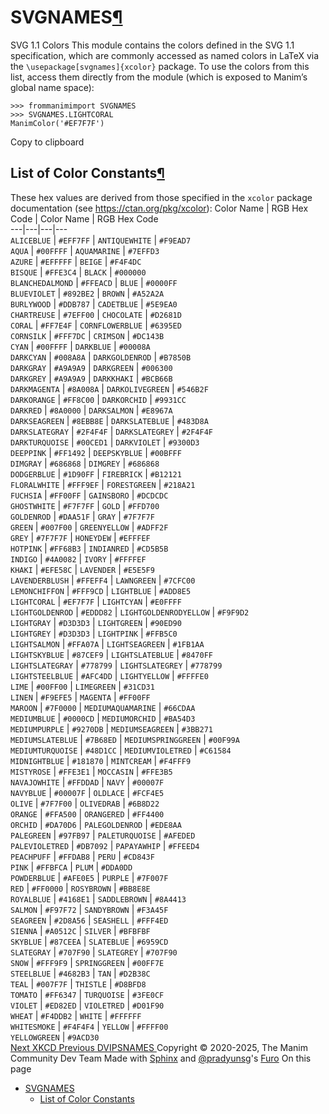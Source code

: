 
# SVGNAMES[¶](https://docs.manim.community/en/stable/reference/<#module-manim.utils.color.SVGNAMES> "Link to this heading")
SVG 1.1 Colors
This module contains the colors defined in the SVG 1.1 specification, which are commonly accessed as named colors in LaTeX via the `\usepackage[svgnames]{xcolor}` package.
To use the colors from this list, access them directly from the module (which is exposed to Manim’s global name space):
```
>>> frommanimimport SVGNAMES
>>> SVGNAMES.LIGHTCORAL
ManimColor('#EF7F7F')

```
Copy to clipboard
## List of Color Constants[¶](https://docs.manim.community/en/stable/reference/<#list-of-color-constants> "Link to this heading")
These hex values are derived from those specified in the `xcolor` package documentation (see <https://ctan.org/pkg/xcolor>):
Color Name | RGB Hex Code | Color Name | RGB Hex Code  
---|---|---|---  
`ALICEBLUE` | `#EFF7FF` | `ANTIQUEWHITE` | `#F9EAD7`  
`AQUA` | `#00FFFF` | `AQUAMARINE` | `#7EFFD3`  
`AZURE` | `#EFFFFF` | `BEIGE` | `#F4F4DC`  
`BISQUE` | `#FFE3C4` | `BLACK` | `#000000`  
`BLANCHEDALMOND` | `#FFEACD` | `BLUE` | `#0000FF`  
`BLUEVIOLET` | `#892BE2` | `BROWN` | `#A52A2A`  
`BURLYWOOD` | `#DDB787` | `CADETBLUE` | `#5E9EA0`  
`CHARTREUSE` | `#7EFF00` | `CHOCOLATE` | `#D2681D`  
`CORAL` | `#FF7E4F` | `CORNFLOWERBLUE` | `#6395ED`  
`CORNSILK` | `#FFF7DC` | `CRIMSON` | `#DC143B`  
`CYAN` | `#00FFFF` | `DARKBLUE` | `#00008A`  
`DARKCYAN` | `#008A8A` | `DARKGOLDENROD` | `#B7850B`  
`DARKGRAY` | `#A9A9A9` | `DARKGREEN` | `#006300`  
`DARKGREY` | `#A9A9A9` | `DARKKHAKI` | `#BCB66B`  
`DARKMAGENTA` | `#8A008A` | `DARKOLIVEGREEN` | `#546B2F`  
`DARKORANGE` | `#FF8C00` | `DARKORCHID` | `#9931CC`  
`DARKRED` | `#8A0000` | `DARKSALMON` | `#E8967A`  
`DARKSEAGREEN` | `#8EBB8E` | `DARKSLATEBLUE` | `#483D8A`  
`DARKSLATEGRAY` | `#2F4F4F` | `DARKSLATEGREY` | `#2F4F4F`  
`DARKTURQUOISE` | `#00CED1` | `DARKVIOLET` | `#9300D3`  
`DEEPPINK` | `#FF1492` | `DEEPSKYBLUE` | `#00BFFF`  
`DIMGRAY` | `#686868` | `DIMGREY` | `#686868`  
`DODGERBLUE` | `#1D90FF` | `FIREBRICK` | `#B12121`  
`FLORALWHITE` | `#FFF9EF` | `FORESTGREEN` | `#218A21`  
`FUCHSIA` | `#FF00FF` | `GAINSBORO` | `#DCDCDC`  
`GHOSTWHITE` | `#F7F7FF` | `GOLD` | `#FFD700`  
`GOLDENROD` | `#DAA51F` | `GRAY` | `#7F7F7F`  
`GREEN` | `#007F00` | `GREENYELLOW` | `#ADFF2F`  
`GREY` | `#7F7F7F` | `HONEYDEW` | `#EFFFEF`  
`HOTPINK` | `#FF68B3` | `INDIANRED` | `#CD5B5B`  
`INDIGO` | `#4A0082` | `IVORY` | `#FFFFEF`  
`KHAKI` | `#EFE58C` | `LAVENDER` | `#E5E5F9`  
`LAVENDERBLUSH` | `#FFEFF4` | `LAWNGREEN` | `#7CFC00`  
`LEMONCHIFFON` | `#FFF9CD` | `LIGHTBLUE` | `#ADD8E5`  
`LIGHTCORAL` | `#EF7F7F` | `LIGHTCYAN` | `#E0FFFF`  
`LIGHTGOLDENROD` | `#EDDD82` | `LIGHTGOLDENRODYELLOW` | `#F9F9D2`  
`LIGHTGRAY` | `#D3D3D3` | `LIGHTGREEN` | `#90ED90`  
`LIGHTGREY` | `#D3D3D3` | `LIGHTPINK` | `#FFB5C0`  
`LIGHTSALMON` | `#FFA07A` | `LIGHTSEAGREEN` | `#1FB1AA`  
`LIGHTSKYBLUE` | `#87CEF9` | `LIGHTSLATEBLUE` | `#8470FF`  
`LIGHTSLATEGRAY` | `#778799` | `LIGHTSLATEGREY` | `#778799`  
`LIGHTSTEELBLUE` | `#AFC4DD` | `LIGHTYELLOW` | `#FFFFE0`  
`LIME` | `#00FF00` | `LIMEGREEN` | `#31CD31`  
`LINEN` | `#F9EFE5` | `MAGENTA` | `#FF00FF`  
`MAROON` | `#7F0000` | `MEDIUMAQUAMARINE` | `#66CDAA`  
`MEDIUMBLUE` | `#0000CD` | `MEDIUMORCHID` | `#BA54D3`  
`MEDIUMPURPLE` | `#9270DB` | `MEDIUMSEAGREEN` | `#3BB271`  
`MEDIUMSLATEBLUE` | `#7B68ED` | `MEDIUMSPRINGGREEN` | `#00F99A`  
`MEDIUMTURQUOISE` | `#48D1CC` | `MEDIUMVIOLETRED` | `#C61584`  
`MIDNIGHTBLUE` | `#181870` | `MINTCREAM` | `#F4FFF9`  
`MISTYROSE` | `#FFE3E1` | `MOCCASIN` | `#FFE3B5`  
`NAVAJOWHITE` | `#FFDDAD` | `NAVY` | `#00007F`  
`NAVYBLUE` | `#00007F` | `OLDLACE` | `#FCF4E5`  
`OLIVE` | `#7F7F00` | `OLIVEDRAB` | `#6B8D22`  
`ORANGE` | `#FFA500` | `ORANGERED` | `#FF4400`  
`ORCHID` | `#DA70D6` | `PALEGOLDENROD` | `#EDE8AA`  
`PALEGREEN` | `#97FB97` | `PALETURQUOISE` | `#AFEDED`  
`PALEVIOLETRED` | `#DB7092` | `PAPAYAWHIP` | `#FFEED4`  
`PEACHPUFF` | `#FFDAB8` | `PERU` | `#CD843F`  
`PINK` | `#FFBFCA` | `PLUM` | `#DDA0DD`  
`POWDERBLUE` | `#AFE0E5` | `PURPLE` | `#7F007F`  
`RED` | `#FF0000` | `ROSYBROWN` | `#BB8E8E`  
`ROYALBLUE` | `#4168E1` | `SADDLEBROWN` | `#8A4413`  
`SALMON` | `#F97F72` | `SANDYBROWN` | `#F3A45F`  
`SEAGREEN` | `#2D8A56` | `SEASHELL` | `#FFF4ED`  
`SIENNA` | `#A0512C` | `SILVER` | `#BFBFBF`  
`SKYBLUE` | `#87CEEA` | `SLATEBLUE` | `#6959CD`  
`SLATEGRAY` | `#707F90` | `SLATEGREY` | `#707F90`  
`SNOW` | `#FFF9F9` | `SPRINGGREEN` | `#00FF7E`  
`STEELBLUE` | `#4682B3` | `TAN` | `#D2B38C`  
`TEAL` | `#007F7F` | `THISTLE` | `#D8BFD8`  
`TOMATO` | `#FF6347` | `TURQUOISE` | `#3FE0CF`  
`VIOLET` | `#ED82ED` | `VIOLETRED` | `#D01F90`  
`WHEAT` | `#F4DDB2` | `WHITE` | `#FFFFFF`  
`WHITESMOKE` | `#F4F4F4` | `YELLOW` | `#FFFF00`  
`YELLOWGREEN` | `#9ACD30`  
[ Next XKCD ](https://docs.manim.community/en/stable/reference/<manim.utils.color.XKCD.html>) [ Previous DVIPSNAMES ](https://docs.manim.community/en/stable/reference/<manim.utils.color.DVIPSNAMES.html>)
Copyright © 2020-2025, The Manim Community Dev Team 
Made with [Sphinx](https://docs.manim.community/en/stable/reference/<https:/www.sphinx-doc.org/>) and [@pradyunsg](https://docs.manim.community/en/stable/reference/<https:/pradyunsg.me>)'s [Furo](https://docs.manim.community/en/stable/reference/<https:/github.com/pradyunsg/furo>)
On this page 
  * [SVGNAMES](https://docs.manim.community/en/stable/reference/<#>)
    * [List of Color Constants](https://docs.manim.community/en/stable/reference/<#list-of-color-constants>)


